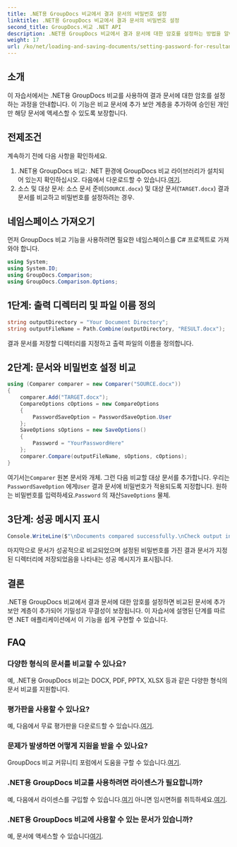 ```yaml
---
title: .NET용 GroupDocs 비교에서 결과 문서의 비밀번호 설정
linktitle: .NET용 GroupDocs 비교에서 결과 문서의 비밀번호 설정
second_title: GroupDocs.비교 .NET API
description: .NET용 GroupDocs 비교에서 결과 문서에 대한 암호를 설정하는 방법을 알아보세요. 보안을 강화하고 비교 파일을 보호하세요.
weight: 17
url: /ko/net/loading-and-saving-documents/setting-password-for-resultant-document/
---
```

## 소개
이 자습서에서는 .NET용 GroupDocs 비교를 사용하여 결과 문서에 대한 암호를 설정하는 과정을 안내합니다. 이 기능은 비교 문서에 추가 보안 계층을 추가하여 승인된 개인만 해당 문서에 액세스할 수 있도록 보장합니다.
## 전제조건
계속하기 전에 다음 사항을 확인하세요.
1.  .NET용 GroupDocs 비교: .NET 환경에 GroupDocs 비교 라이브러리가 설치되어 있는지 확인하십시오. 다음에서 다운로드할 수 있습니다.[여기](https://releases.groupdocs.com/comparison/net/).
2. 소스 및 대상 문서: 소스 문서 준비(`SOURCE.docx`) 및 대상 문서(`TARGET.docx`) 결과 문서를 비교하고 비밀번호를 설정하려는 경우.

## 네임스페이스 가져오기
먼저 GroupDocs 비교 기능을 사용하려면 필요한 네임스페이스를 C# 프로젝트로 가져와야 합니다.
```csharp
using System;
using System.IO;
using GroupDocs.Comparison;
using GroupDocs.Comparison.Options;
```
## 1단계: 출력 디렉터리 및 파일 이름 정의
```csharp
string outputDirectory = "Your Document Directory";
string outputFileName = Path.Combine(outputDirectory, "RESULT.docx");
```
결과 문서를 저장할 디렉터리를 지정하고 출력 파일의 이름을 정의합니다.
## 2단계: 문서와 비밀번호 설정 비교
```csharp
using (Comparer comparer = new Comparer("SOURCE.docx"))
{
    comparer.Add("TARGET.docx");
    CompareOptions cOptions = new CompareOptions
    {
        PasswordSaveOption = PasswordSaveOption.User
    };
    SaveOptions sOptions = new SaveOptions()
    {
        Password = "YourPasswordHere"
    };
    comparer.Compare(outputFileName, sOptions, cOptions);
}
```
 여기서는`Comparer` 원본 문서와 개체. 그런 다음 비교할 대상 문서를 추가합니다. 우리는`PasswordSaveOption` 에게`User` 결과 문서에 비밀번호가 적용되도록 지정합니다. 원하는 비밀번호를 입력하세요.`Password` 의 재산`SaveOptions` 물체.
## 3단계: 성공 메시지 표시
```csharp
Console.WriteLine($"\nDocuments compared successfully.\nCheck output in {outputDirectory}.");
```
마지막으로 문서가 성공적으로 비교되었으며 설정된 비밀번호를 가진 결과 문서가 지정된 디렉터리에 저장되었음을 나타내는 성공 메시지가 표시됩니다.

## 결론
.NET용 GroupDocs 비교에서 결과 문서에 대한 암호를 설정하면 비교된 문서에 추가 보안 계층이 추가되어 기밀성과 무결성이 보장됩니다. 이 자습서에 설명된 단계를 따르면 .NET 애플리케이션에서 이 기능을 쉽게 구현할 수 있습니다.
## FAQ
### 다양한 형식의 문서를 비교할 수 있나요?
예, .NET용 GroupDocs 비교는 DOCX, PDF, PPTX, XLSX 등과 같은 다양한 형식의 문서 비교를 지원합니다.
### 평가판을 사용할 수 있나요?
 예, 다음에서 무료 평가판을 다운로드할 수 있습니다.[여기](https://releases.groupdocs.com/).
### 문제가 발생하면 어떻게 지원을 받을 수 있나요?
 GroupDocs 비교 커뮤니티 포럼에서 도움을 구할 수 있습니다.[여기](https://forum.groupdocs.com/c/comparison/12).
### .NET용 GroupDocs 비교를 사용하려면 라이센스가 필요합니까?
 예, 다음에서 라이센스를 구입할 수 있습니다.[여기](https://purchase.groupdocs.com/buy) 아니면 임시면허를 취득하세요.[여기](https://purchase.groupdocs.com/temporary-license/).
### .NET용 GroupDocs 비교에 사용할 수 있는 문서가 있습니까?
 예, 문서에 액세스할 수 있습니다[여기](https://tutorials.groupdocs.com/comparison/net/).